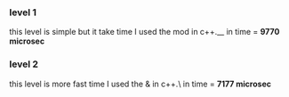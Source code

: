 ### level 1
this level is simple but it take time I used the mod in c++.__
in time = **9770 microsec**

### level 2
this level is more fast time I used the & in c++.\\
in time = **7177 microsec**
